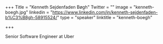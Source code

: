 +++
Title = "Kenneth Sejdenfaden Bøgh"
Twitter = ""
image = "kenneth-boegh.jpg"
linkedin = "https://www.linkedin.com/in/kenneth-sejdenfaden-b%C3%B8gh-58915524/"
type = "speaker"
linktitle = "kenneth-boegh"

+++

Senior Software Engineer at Uber
